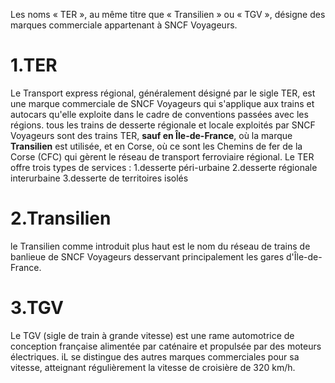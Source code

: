 Les noms « TER », au même titre que « Transilien » ou « TGV », désigne des marques commerciale appartenant à SNCF Voyageurs.

# 1.TER
Le Transport express régional, généralement désigné par le sigle TER, est une marque commerciale de SNCF Voyageurs qui s'applique aux trains et autocars qu'elle exploite dans le cadre de conventions passées avec les régions.
tous les trains de desserte régionale et locale exploités par SNCF Voyageurs sont des trains TER, **sauf en Île-de-France**, où la marque **Transilien** est utilisée, et en Corse, où ce sont les Chemins de fer de la Corse (CFC) qui gèrent le réseau de transport ferroviaire régional.
Le TER  offre trois types de services : 
1.desserte péri-urbaine 
2.desserte régionale interurbaine
3.desserte de territoires isolés


# 2.Transilien
le Transilien comme introduit plus haut  est le nom du réseau de trains de banlieue de SNCF Voyageurs desservant principalement les gares d'Île-de-France.

# 3.TGV
Le TGV (sigle de train à grande vitesse) est une rame automotrice de conception française alimentée par caténaire et propulsée par des moteurs électriques. iL se distingue des autres marques commerciales pour sa vitesse, atteignant régulièrement la vitesse de croisière de 320 km/h.
